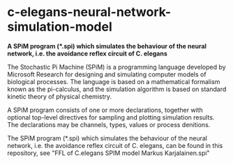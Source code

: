 # c-elegans-neural-network-simulation-model

**A SPiM program (*.spi) which simulates the behaviour of the neural network, i.e. the avoidance reflex circuit of C. elegans**

The Stochastic Pi Machine (SPiM) is a programming language developed by Microsoft Research for designing and simulating computer models of biological processes. The language is based on a mathematical formalism known as the pi-calculus, and the simulation algorithm is based on standard kinetic theory of physical chemistry. 

A SPiM program consists of one or more declarations, together with optional top-level directives for sampling and plotting simulation results. The declarations may be channels, types, values or process de nitions.

The SPiM program (*.spi) which simulates the behaviour of the neural network, i.e. the avoidance reflex circuit of C. elegans, can be found in this repository, see "FFL of C.elegans SPIM model Markus Karjalainen.spi"


